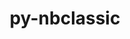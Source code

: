---
title: "py-nbclassic"
layout: cache
categories: [package, develop]
meta: {"versions": ["0.3.5"], "compilers": ["gcc@7.5.0"]}
spec_files: 
 - spec-0.json
 - spec-1.json
 - spec-2.json
 - spec-3.json
spec_names:
 - 'py-nbclassic@0.3.5%gcc@7.5.0 arch=linux-ubuntu18.04-x86_64 ^berkeley-db@18.1.40%gcc@7.5.0+cxx~docs+stl patches=b231fcc arch=linux-ubuntu18.04-x86_64 ^bzip2@1.0.8%gcc@7.5.0~debug~pic+shared arch=linux-ubuntu18.04-x86_64 ^diffutils@3.8%gcc@7.5.0 arch=linux-ubuntu18.04-x86_64 ^expat@2.4.8%gcc@7.5.0+libbsd arch=linux-ubuntu18.04-x86_64 ^gdbm@1.19%gcc@7.5.0 arch=linux-ubuntu18.04-x86_64 ^gettext@0.21%gcc@7.5.0+bzip2+curses+git~libunistring+libxml2+tar+xz arch=linux-ubuntu18.04-x86_64 ^libbsd@0.11.5%gcc@7.5.0 arch=linux-ubuntu18.04-x86_64 ^libffi@3.4.2%gcc@7.5.0 arch=linux-ubuntu18.04-x86_64 ^libiconv@1.16%gcc@7.5.0 libs=shared,static arch=linux-ubuntu18.04-x86_64 ^libmd@1.0.4%gcc@7.5.0 arch=linux-ubuntu18.04-x86_64 ^libsodium@1.0.18%gcc@7.5.0 arch=linux-ubuntu18.04-x86_64 ^libxml2@2.9.13%gcc@7.5.0~python arch=linux-ubuntu18.04-x86_64 ^libzmq@4.3.4%gcc@7.5.0~docs~drafts+libbsd+libsodium arch=linux-ubuntu18.04-x86_64 ^ncurses@6.2%gcc@7.5.0~symlinks+termlib abi=none arch=linux-ubuntu18.04-x86_64 ^openssl@1.1.1o%gcc@7.5.0~docs~shared certs=system arch=linux-ubuntu18.04-x86_64 ^perl@5.34.1%gcc@7.5.0+cpanm+shared+threads arch=linux-ubuntu18.04-x86_64 ^pigz@2.7%gcc@7.5.0 arch=linux-ubuntu18.04-x86_64 ^pkgconf@1.8.0%gcc@7.5.0 arch=linux-ubuntu18.04-x86_64 ^py-anyio@3.5.0%gcc@7.5.0 arch=linux-ubuntu18.04-x86_64 ^py-argon2-cffi@21.3.0%gcc@7.5.0 arch=linux-ubuntu18.04-x86_64 ^py-argon2-cffi-bindings@21.2.0%gcc@7.5.0 arch=linux-ubuntu18.04-x86_64 ^py-asttokens@2.0.5%gcc@7.5.0 arch=linux-ubuntu18.04-x86_64 ^py-attrs@21.4.0%gcc@7.5.0 arch=linux-ubuntu18.04-x86_64 ^py-backcall@0.2.0%gcc@7.5.0 arch=linux-ubuntu18.04-x86_64 ^py-black@22.1.0%gcc@7.5.0~colorama~d arch=linux-ubuntu18.04-x86_64 ^py-bleach@4.1.0%gcc@7.5.0 arch=linux-ubuntu18.04-x86_64 ^py-cffi@1.15.0%gcc@7.5.0 arch=linux-ubuntu18.04-x86_64 ^py-click@8.0.3%gcc@7.5.0 arch=linux-ubuntu18.04-x86_64 ^py-cython@0.29.30%gcc@7.5.0 arch=linux-ubuntu18.04-x86_64 ^py-debugpy@1.5.1%gcc@7.5.0 arch=linux-ubuntu18.04-x86_64 ^py-decorator@5.1.1%gcc@7.5.0 arch=linux-ubuntu18.04-x86_64 ^py-defusedxml@0.7.1%gcc@7.5.0 arch=linux-ubuntu18.04-x86_64 ^py-deprecation@2.1.0%gcc@7.5.0 arch=linux-ubuntu18.04-x86_64 ^py-entrypoints@0.4%gcc@7.5.0 arch=linux-ubuntu18.04-x86_64 ^py-executing@0.8.2%gcc@7.5.0 arch=linux-ubuntu18.04-x86_64 ^py-flit-core@3.6.0%gcc@7.5.0 arch=linux-ubuntu18.04-x86_64 ^py-gevent@1.5.0%gcc@7.5.0 arch=linux-ubuntu18.04-x86_64 ^py-greenlet@1.1.2%gcc@7.5.0 arch=linux-ubuntu18.04-x86_64 ^py-idna@3.3%gcc@7.5.0 arch=linux-ubuntu18.04-x86_64 ^py-importlib-resources@5.3.0%gcc@7.5.0 arch=linux-ubuntu18.04-x86_64 ^py-ipykernel@6.9.1%gcc@7.5.0 arch=linux-ubuntu18.04-x86_64 ^py-ipython@8.0.1%gcc@7.5.0 arch=linux-ubuntu18.04-x86_64 ^py-ipython-genutils@0.2.0%gcc@7.5.0 arch=linux-ubuntu18.04-x86_64 ^py-jedi@0.18.1%gcc@7.5.0 arch=linux-ubuntu18.04-x86_64 ^py-jinja2@3.0.3%gcc@7.5.0~i18n arch=linux-ubuntu18.04-x86_64 ^py-jsonschema@4.4.0%gcc@7.5.0 arch=linux-ubuntu18.04-x86_64 ^py-jupyter-client@7.1.2%gcc@7.5.0 arch=linux-ubuntu18.04-x86_64 ^py-jupyter-core@4.9.2%gcc@7.5.0 arch=linux-ubuntu18.04-x86_64 ^py-jupyter-packaging11@0.11.1%gcc@7.5.0 arch=linux-ubuntu18.04-x86_64 ^py-jupyter-server@1.13.5%gcc@7.5.0 arch=linux-ubuntu18.04-x86_64 ^py-jupyterlab-pygments@0.1.2%gcc@7.5.0 arch=linux-ubuntu18.04-x86_64 ^py-markupsafe@2.0.1%gcc@7.5.0 arch=linux-ubuntu18.04-x86_64 ^py-matplotlib-inline@0.1.3%gcc@7.5.0 arch=linux-ubuntu18.04-x86_64 ^py-mistune@0.8.4%gcc@7.5.0 arch=linux-ubuntu18.04-x86_64 ^py-mypy-extensions@0.4.3%gcc@7.5.0 arch=linux-ubuntu18.04-x86_64 ^py-nbclient@0.5.5%gcc@7.5.0 arch=linux-ubuntu18.04-x86_64 ^py-nbconvert@6.4.2%gcc@7.5.0+serve arch=linux-ubuntu18.04-x86_64 ^py-nbformat@5.1.3%gcc@7.5.0 arch=linux-ubuntu18.04-x86_64 ^py-nest-asyncio@1.5.4%gcc@7.5.0 arch=linux-ubuntu18.04-x86_64 ^py-notebook@6.4.5%gcc@7.5.0 arch=linux-ubuntu18.04-x86_64 ^py-packaging@21.3%gcc@7.5.0 arch=linux-ubuntu18.04-x86_64 ^py-pandocfilters@1.5.0%gcc@7.5.0 arch=linux-ubuntu18.04-x86_64 ^py-parso@0.8.2%gcc@7.5.0 arch=linux-ubuntu18.04-x86_64 ^py-pathspec@0.9.0%gcc@7.5.0 arch=linux-ubuntu18.04-x86_64 ^py-pexpect@4.8.0%gcc@7.5.0 arch=linux-ubuntu18.04-x86_64 ^py-pickleshare@0.7.5%gcc@7.5.0 arch=linux-ubuntu18.04-x86_64 ^py-pip@21.3.1%gcc@7.5.0 arch=linux-ubuntu18.04-x86_64 ^py-platformdirs@2.4.0%gcc@7.5.0 arch=linux-ubuntu18.04-x86_64 ^py-poetry-core@1.0.8%gcc@7.5.0 arch=linux-ubuntu18.04-x86_64 ^py-prometheus-client@0.12.0%gcc@7.5.0~twisted arch=linux-ubuntu18.04-x86_64 ^py-prompt-toolkit@3.0.29%gcc@7.5.0 arch=linux-ubuntu18.04-x86_64 ^py-ptyprocess@0.7.0%gcc@7.5.0 arch=linux-ubuntu18.04-x86_64 ^py-pure-eval@0.2.2%gcc@7.5.0 arch=linux-ubuntu18.04-x86_64 ^py-py@1.11.0%gcc@7.5.0 arch=linux-ubuntu18.04-x86_64 ^py-pycparser@2.20%gcc@7.5.0 arch=linux-ubuntu18.04-x86_64 ^py-pygments@2.10.0%gcc@7.5.0 arch=linux-ubuntu18.04-x86_64 ^py-pyparsing@3.0.6%gcc@7.5.0 arch=linux-ubuntu18.04-x86_64 ^py-pyrsistent@0.18.0%gcc@7.5.0 arch=linux-ubuntu18.04-x86_64 ^py-python-dateutil@2.8.2%gcc@7.5.0 arch=linux-ubuntu18.04-x86_64 ^py-pyzmq@22.3.0%gcc@7.5.0 arch=linux-ubuntu18.04-x86_64 ^py-send2trash@1.8.0%gcc@7.5.0 arch=linux-ubuntu18.04-x86_64 ^py-setuptools@59.4.0%gcc@7.5.0 arch=linux-ubuntu18.04-x86_64 ^py-setuptools-scm@6.3.2%gcc@7.5.0+toml arch=linux-ubuntu18.04-x86_64 ^py-six@1.16.0%gcc@7.5.0 arch=linux-ubuntu18.04-x86_64 ^py-sniffio@1.2.0%gcc@7.5.0 arch=linux-ubuntu18.04-x86_64 ^py-stack-data@0.2.0%gcc@7.5.0 arch=linux-ubuntu18.04-x86_64 ^py-terminado@0.12.1%gcc@7.5.0 arch=linux-ubuntu18.04-x86_64 ^py-testpath@0.6.0%gcc@7.5.0 arch=linux-ubuntu18.04-x86_64 ^py-tomli@1.2.2%gcc@7.5.0 arch=linux-ubuntu18.04-x86_64 ^py-tomlkit@0.7.2%gcc@7.5.0 arch=linux-ubuntu18.04-x86_64 ^py-tornado@6.1%gcc@7.5.0 arch=linux-ubuntu18.04-x86_64 ^py-traitlets@5.1.1%gcc@7.5.0 arch=linux-ubuntu18.04-x86_64 ^py-typing-extensions@4.1.1%gcc@7.5.0 arch=linux-ubuntu18.04-x86_64 ^py-wcwidth@0.2.5%gcc@7.5.0 arch=linux-ubuntu18.04-x86_64 ^py-webencodings@0.5.1%gcc@7.5.0 arch=linux-ubuntu18.04-x86_64 ^py-websocket-client@1.2.1%gcc@7.5.0 arch=linux-ubuntu18.04-x86_64 ^py-wheel@0.37.0%gcc@7.5.0 arch=linux-ubuntu18.04-x86_64 ^py-zipp@3.6.0%gcc@7.5.0 arch=linux-ubuntu18.04-x86_64 ^python@3.8.13%gcc@7.5.0+bz2+ctypes+dbm~debug+ensurepip+libxml2+lzma~nis~optimizations+pic+pyexpat+pythoncmd+readline+shared+sqlite3+ssl~tix~tkinter~ucs4+uuid+zlib patches=0d98e93,4c24573,f2fd060 arch=linux-ubuntu18.04-x86_64 ^readline@8.1%gcc@7.5.0 arch=linux-ubuntu18.04-x86_64 ^sqlite@3.38.5%gcc@7.5.0+column_metadata+dynamic_extensions+fts~functions+rtree arch=linux-ubuntu18.04-x86_64 ^tar@1.34%gcc@7.5.0 zip=pigz arch=linux-ubuntu18.04-x86_64 ^util-linux-uuid@2.37.4%gcc@7.5.0 arch=linux-ubuntu18.04-x86_64 ^xz@5.2.5%gcc@7.5.0+pic libs=shared,static arch=linux-ubuntu18.04-x86_64 ^zlib@1.2.12%gcc@7.5.0+optimize+pic+shared patches=0d38234 arch=linux-ubuntu18.04-x86_64 ^zstd@1.5.2%gcc@7.5.0+programs compression=none libs=shared,static arch=linux-ubuntu18.04-x86_64'
 - 'py-nbclassic@0.3.5%gcc@7.5.0 arch=linux-ubuntu18.04-x86_64 ^berkeley-db@18.1.40%gcc@7.5.0+cxx~docs+stl patches=b231fcc arch=linux-ubuntu18.04-x86_64 ^bzip2@1.0.8%gcc@7.5.0~debug~pic+shared arch=linux-ubuntu18.04-x86_64 ^diffutils@3.8%gcc@7.5.0 arch=linux-ubuntu18.04-x86_64 ^expat@2.4.8%gcc@7.5.0+libbsd arch=linux-ubuntu18.04-x86_64 ^gdbm@1.19%gcc@7.5.0 arch=linux-ubuntu18.04-x86_64 ^gettext@0.21%gcc@7.5.0+bzip2+curses+git~libunistring+libxml2+tar+xz arch=linux-ubuntu18.04-x86_64 ^libbsd@0.11.5%gcc@7.5.0 arch=linux-ubuntu18.04-x86_64 ^libffi@3.4.2%gcc@7.5.0 arch=linux-ubuntu18.04-x86_64 ^libiconv@1.16%gcc@7.5.0 libs=shared,static arch=linux-ubuntu18.04-x86_64 ^libmd@1.0.4%gcc@7.5.0 arch=linux-ubuntu18.04-x86_64 ^libsodium@1.0.18%gcc@7.5.0 arch=linux-ubuntu18.04-x86_64 ^libxml2@2.9.13%gcc@7.5.0~python arch=linux-ubuntu18.04-x86_64 ^libzmq@4.3.4%gcc@7.5.0~docs~drafts+libbsd+libsodium arch=linux-ubuntu18.04-x86_64 ^ncurses@6.2%gcc@7.5.0~symlinks+termlib abi=none arch=linux-ubuntu18.04-x86_64 ^openssl@1.1.1o%gcc@7.5.0~docs~shared certs=system arch=linux-ubuntu18.04-x86_64 ^perl@5.34.1%gcc@7.5.0+cpanm+shared+threads arch=linux-ubuntu18.04-x86_64 ^pigz@2.7%gcc@7.5.0 arch=linux-ubuntu18.04-x86_64 ^pkgconf@1.8.0%gcc@7.5.0 arch=linux-ubuntu18.04-x86_64 ^py-anyio@3.5.0%gcc@7.5.0 arch=linux-ubuntu18.04-x86_64 ^py-argon2-cffi@21.3.0%gcc@7.5.0 arch=linux-ubuntu18.04-x86_64 ^py-argon2-cffi-bindings@21.2.0%gcc@7.5.0 arch=linux-ubuntu18.04-x86_64 ^py-attrs@21.4.0%gcc@7.5.0 arch=linux-ubuntu18.04-x86_64 ^py-backcall@0.2.0%gcc@7.5.0 arch=linux-ubuntu18.04-x86_64 ^py-bleach@4.1.0%gcc@7.5.0 arch=linux-ubuntu18.04-x86_64 ^py-cffi@1.15.0%gcc@7.5.0 arch=linux-ubuntu18.04-x86_64 ^py-cython@0.29.30%gcc@7.5.0 arch=linux-ubuntu18.04-x86_64 ^py-debugpy@1.5.1%gcc@7.5.0 arch=linux-ubuntu18.04-x86_64 ^py-decorator@5.1.1%gcc@7.5.0 arch=linux-ubuntu18.04-x86_64 ^py-defusedxml@0.7.1%gcc@7.5.0 arch=linux-ubuntu18.04-x86_64 ^py-deprecation@2.1.0%gcc@7.5.0 arch=linux-ubuntu18.04-x86_64 ^py-entrypoints@0.4%gcc@7.5.0 arch=linux-ubuntu18.04-x86_64 ^py-flit-core@3.6.0%gcc@7.5.0 arch=linux-ubuntu18.04-x86_64 ^py-gevent@1.5.0%gcc@7.5.0 arch=linux-ubuntu18.04-x86_64 ^py-greenlet@1.1.2%gcc@7.5.0 arch=linux-ubuntu18.04-x86_64 ^py-idna@3.3%gcc@7.5.0 arch=linux-ubuntu18.04-x86_64 ^py-importlib-metadata@1.7.0%gcc@7.5.0 arch=linux-ubuntu18.04-x86_64 ^py-importlib-resources@5.3.0%gcc@7.5.0 arch=linux-ubuntu18.04-x86_64 ^py-ipykernel@6.9.1%gcc@7.5.0 arch=linux-ubuntu18.04-x86_64 ^py-ipython@7.28.0%gcc@7.5.0 arch=linux-ubuntu18.04-x86_64 ^py-ipython-genutils@0.2.0%gcc@7.5.0 arch=linux-ubuntu18.04-x86_64 ^py-jedi@0.18.1%gcc@7.5.0 arch=linux-ubuntu18.04-x86_64 ^py-jinja2@3.0.3%gcc@7.5.0~i18n arch=linux-ubuntu18.04-x86_64 ^py-jsonschema@4.4.0%gcc@7.5.0 arch=linux-ubuntu18.04-x86_64 ^py-jupyter-client@7.1.2%gcc@7.5.0 arch=linux-ubuntu18.04-x86_64 ^py-jupyter-core@4.9.2%gcc@7.5.0 arch=linux-ubuntu18.04-x86_64 ^py-jupyter-packaging11@0.11.1%gcc@7.5.0 arch=linux-ubuntu18.04-x86_64 ^py-jupyter-server@1.13.5%gcc@7.5.0 arch=linux-ubuntu18.04-x86_64 ^py-jupyterlab-pygments@0.1.2%gcc@7.5.0 arch=linux-ubuntu18.04-x86_64 ^py-markupsafe@2.0.1%gcc@7.5.0 arch=linux-ubuntu18.04-x86_64 ^py-matplotlib-inline@0.1.3%gcc@7.5.0 arch=linux-ubuntu18.04-x86_64 ^py-mistune@0.8.4%gcc@7.5.0 arch=linux-ubuntu18.04-x86_64 ^py-nbclient@0.5.5%gcc@7.5.0 arch=linux-ubuntu18.04-x86_64 ^py-nbconvert@6.4.2%gcc@7.5.0+serve arch=linux-ubuntu18.04-x86_64 ^py-nbformat@5.1.3%gcc@7.5.0 arch=linux-ubuntu18.04-x86_64 ^py-nest-asyncio@1.5.4%gcc@7.5.0 arch=linux-ubuntu18.04-x86_64 ^py-notebook@6.4.5%gcc@7.5.0 arch=linux-ubuntu18.04-x86_64 ^py-packaging@21.3%gcc@7.5.0 arch=linux-ubuntu18.04-x86_64 ^py-pandocfilters@1.5.0%gcc@7.5.0 arch=linux-ubuntu18.04-x86_64 ^py-parso@0.8.2%gcc@7.5.0 arch=linux-ubuntu18.04-x86_64 ^py-pexpect@4.8.0%gcc@7.5.0 arch=linux-ubuntu18.04-x86_64 ^py-pickleshare@0.7.5%gcc@7.5.0 arch=linux-ubuntu18.04-x86_64 ^py-pip@21.3.1%gcc@7.5.0 arch=linux-ubuntu18.04-x86_64 ^py-poetry-core@1.0.8%gcc@7.5.0 arch=linux-ubuntu18.04-x86_64 ^py-prometheus-client@0.12.0%gcc@7.5.0~twisted arch=linux-ubuntu18.04-x86_64 ^py-prompt-toolkit@3.0.29%gcc@7.5.0 arch=linux-ubuntu18.04-x86_64 ^py-ptyprocess@0.7.0%gcc@7.5.0 arch=linux-ubuntu18.04-x86_64 ^py-py@1.11.0%gcc@7.5.0 arch=linux-ubuntu18.04-x86_64 ^py-pycparser@2.20%gcc@7.5.0 arch=linux-ubuntu18.04-x86_64 ^py-pygments@2.10.0%gcc@7.5.0 arch=linux-ubuntu18.04-x86_64 ^py-pyparsing@3.0.6%gcc@7.5.0 arch=linux-ubuntu18.04-x86_64 ^py-pyrsistent@0.18.0%gcc@7.5.0 arch=linux-ubuntu18.04-x86_64 ^py-python-dateutil@2.8.2%gcc@7.5.0 arch=linux-ubuntu18.04-x86_64 ^py-pyzmq@22.3.0%gcc@7.5.0 arch=linux-ubuntu18.04-x86_64 ^py-send2trash@1.8.0%gcc@7.5.0 arch=linux-ubuntu18.04-x86_64 ^py-setuptools@59.4.0%gcc@7.5.0 arch=linux-ubuntu18.04-x86_64 ^py-setuptools-scm@6.3.2%gcc@7.5.0+toml arch=linux-ubuntu18.04-x86_64 ^py-six@1.16.0%gcc@7.5.0 arch=linux-ubuntu18.04-x86_64 ^py-sniffio@1.2.0%gcc@7.5.0 arch=linux-ubuntu18.04-x86_64 ^py-terminado@0.12.1%gcc@7.5.0 arch=linux-ubuntu18.04-x86_64 ^py-testpath@0.6.0%gcc@7.5.0 arch=linux-ubuntu18.04-x86_64 ^py-tomli@1.2.2%gcc@7.5.0 arch=linux-ubuntu18.04-x86_64 ^py-tomlkit@0.7.2%gcc@7.5.0 arch=linux-ubuntu18.04-x86_64 ^py-tornado@6.1%gcc@7.5.0 arch=linux-ubuntu18.04-x86_64 ^py-traitlets@5.1.1%gcc@7.5.0 arch=linux-ubuntu18.04-x86_64 ^py-typing-extensions@4.1.1%gcc@7.5.0 arch=linux-ubuntu18.04-x86_64 ^py-wcwidth@0.2.5%gcc@7.5.0 arch=linux-ubuntu18.04-x86_64 ^py-webencodings@0.5.1%gcc@7.5.0 arch=linux-ubuntu18.04-x86_64 ^py-websocket-client@1.2.1%gcc@7.5.0 arch=linux-ubuntu18.04-x86_64 ^py-wheel@0.37.0%gcc@7.5.0 arch=linux-ubuntu18.04-x86_64 ^py-zipp@3.6.0%gcc@7.5.0 arch=linux-ubuntu18.04-x86_64 ^python@3.7.13%gcc@7.5.0+bz2+ctypes+dbm~debug+ensurepip+libxml2+lzma~nis~optimizations+pic+pyexpat+pythoncmd+readline+shared+sqlite3+ssl~tix~tkinter~ucs4+uuid+zlib patches=0d98e93,f2fd060 arch=linux-ubuntu18.04-x86_64 ^readline@8.1%gcc@7.5.0 arch=linux-ubuntu18.04-x86_64 ^sqlite@3.38.5%gcc@7.5.0+column_metadata+dynamic_extensions+fts~functions+rtree arch=linux-ubuntu18.04-x86_64 ^tar@1.34%gcc@7.5.0 zip=pigz arch=linux-ubuntu18.04-x86_64 ^util-linux-uuid@2.37.4%gcc@7.5.0 arch=linux-ubuntu18.04-x86_64 ^xz@5.2.5%gcc@7.5.0~pic libs=shared,static arch=linux-ubuntu18.04-x86_64 ^zlib@1.2.12%gcc@7.5.0+optimize+pic+shared patches=0d38234 arch=linux-ubuntu18.04-x86_64 ^zstd@1.5.2%gcc@7.5.0+programs compression=none libs=shared,static arch=linux-ubuntu18.04-x86_64'
 - 'py-nbclassic@0.3.5%gcc@7.5.0 arch=linux-ubuntu18.04-x86_64 ^berkeley-db@18.1.40%gcc@7.5.0+cxx~docs+stl patches=b231fcc arch=linux-ubuntu18.04-x86_64 ^bzip2@1.0.8%gcc@7.5.0~debug~pic+shared arch=linux-ubuntu18.04-x86_64 ^diffutils@3.8%gcc@7.5.0 arch=linux-ubuntu18.04-x86_64 ^expat@2.4.8%gcc@7.5.0+libbsd arch=linux-ubuntu18.04-x86_64 ^gdbm@1.19%gcc@7.5.0 arch=linux-ubuntu18.04-x86_64 ^gettext@0.21%gcc@7.5.0+bzip2+curses+git~libunistring+libxml2+tar+xz arch=linux-ubuntu18.04-x86_64 ^libbsd@0.11.5%gcc@7.5.0 arch=linux-ubuntu18.04-x86_64 ^libffi@3.4.2%gcc@7.5.0 arch=linux-ubuntu18.04-x86_64 ^libiconv@1.16%gcc@7.5.0 libs=shared,static arch=linux-ubuntu18.04-x86_64 ^libmd@1.0.4%gcc@7.5.0 arch=linux-ubuntu18.04-x86_64 ^libsodium@1.0.18%gcc@7.5.0 arch=linux-ubuntu18.04-x86_64 ^libxml2@2.9.13%gcc@7.5.0~python arch=linux-ubuntu18.04-x86_64 ^libzmq@4.3.4%gcc@7.5.0~docs~drafts+libbsd+libsodium arch=linux-ubuntu18.04-x86_64 ^ncurses@6.2%gcc@7.5.0~symlinks+termlib abi=none arch=linux-ubuntu18.04-x86_64 ^openssl@1.1.1o%gcc@7.5.0~docs~shared certs=system arch=linux-ubuntu18.04-x86_64 ^perl@5.34.1%gcc@7.5.0+cpanm+shared+threads arch=linux-ubuntu18.04-x86_64 ^pigz@2.7%gcc@7.5.0 arch=linux-ubuntu18.04-x86_64 ^pkgconf@1.8.0%gcc@7.5.0 arch=linux-ubuntu18.04-x86_64 ^py-anyio@3.5.0%gcc@7.5.0 arch=linux-ubuntu18.04-x86_64 ^py-argon2-cffi@21.3.0%gcc@7.5.0 arch=linux-ubuntu18.04-x86_64 ^py-argon2-cffi-bindings@21.2.0%gcc@7.5.0 arch=linux-ubuntu18.04-x86_64 ^py-attrs@21.4.0%gcc@7.5.0 arch=linux-ubuntu18.04-x86_64 ^py-backcall@0.2.0%gcc@7.5.0 arch=linux-ubuntu18.04-x86_64 ^py-bleach@4.1.0%gcc@7.5.0 arch=linux-ubuntu18.04-x86_64 ^py-cffi@1.15.0%gcc@7.5.0 arch=linux-ubuntu18.04-x86_64 ^py-cython@0.29.30%gcc@7.5.0 arch=linux-ubuntu18.04-x86_64 ^py-debugpy@1.5.1%gcc@7.5.0 arch=linux-ubuntu18.04-x86_64 ^py-decorator@5.1.1%gcc@7.5.0 arch=linux-ubuntu18.04-x86_64 ^py-defusedxml@0.7.1%gcc@7.5.0 arch=linux-ubuntu18.04-x86_64 ^py-deprecation@2.1.0%gcc@7.5.0 arch=linux-ubuntu18.04-x86_64 ^py-entrypoints@0.4%gcc@7.5.0 arch=linux-ubuntu18.04-x86_64 ^py-flit-core@3.6.0%gcc@7.5.0 arch=linux-ubuntu18.04-x86_64 ^py-gevent@1.5.0%gcc@7.5.0 arch=linux-ubuntu18.04-x86_64 ^py-greenlet@1.1.2%gcc@7.5.0 arch=linux-ubuntu18.04-x86_64 ^py-idna@3.3%gcc@7.5.0 arch=linux-ubuntu18.04-x86_64 ^py-importlib-metadata@1.7.0%gcc@7.5.0 arch=linux-ubuntu18.04-x86_64 ^py-importlib-resources@5.3.0%gcc@7.5.0 arch=linux-ubuntu18.04-x86_64 ^py-ipykernel@6.9.1%gcc@7.5.0 arch=linux-ubuntu18.04-x86_64 ^py-ipython@7.28.0%gcc@7.5.0 arch=linux-ubuntu18.04-x86_64 ^py-ipython-genutils@0.2.0%gcc@7.5.0 arch=linux-ubuntu18.04-x86_64 ^py-jedi@0.18.1%gcc@7.5.0 arch=linux-ubuntu18.04-x86_64 ^py-jinja2@3.0.3%gcc@7.5.0~i18n arch=linux-ubuntu18.04-x86_64 ^py-jsonschema@4.4.0%gcc@7.5.0 arch=linux-ubuntu18.04-x86_64 ^py-jupyter-client@7.1.2%gcc@7.5.0 arch=linux-ubuntu18.04-x86_64 ^py-jupyter-core@4.9.2%gcc@7.5.0 arch=linux-ubuntu18.04-x86_64 ^py-jupyter-packaging11@0.11.1%gcc@7.5.0 arch=linux-ubuntu18.04-x86_64 ^py-jupyter-server@1.13.5%gcc@7.5.0 arch=linux-ubuntu18.04-x86_64 ^py-jupyterlab-pygments@0.1.2%gcc@7.5.0 arch=linux-ubuntu18.04-x86_64 ^py-markupsafe@2.0.1%gcc@7.5.0 arch=linux-ubuntu18.04-x86_64 ^py-matplotlib-inline@0.1.3%gcc@7.5.0 arch=linux-ubuntu18.04-x86_64 ^py-mistune@0.8.4%gcc@7.5.0 arch=linux-ubuntu18.04-x86_64 ^py-nbclient@0.5.5%gcc@7.5.0 arch=linux-ubuntu18.04-x86_64 ^py-nbconvert@6.4.2%gcc@7.5.0+serve arch=linux-ubuntu18.04-x86_64 ^py-nbformat@5.1.3%gcc@7.5.0 arch=linux-ubuntu18.04-x86_64 ^py-nest-asyncio@1.5.4%gcc@7.5.0 arch=linux-ubuntu18.04-x86_64 ^py-notebook@6.4.5%gcc@7.5.0 arch=linux-ubuntu18.04-x86_64 ^py-packaging@21.3%gcc@7.5.0 arch=linux-ubuntu18.04-x86_64 ^py-pandocfilters@1.5.0%gcc@7.5.0 arch=linux-ubuntu18.04-x86_64 ^py-parso@0.8.2%gcc@7.5.0 arch=linux-ubuntu18.04-x86_64 ^py-pexpect@4.8.0%gcc@7.5.0 arch=linux-ubuntu18.04-x86_64 ^py-pickleshare@0.7.5%gcc@7.5.0 arch=linux-ubuntu18.04-x86_64 ^py-pip@21.3.1%gcc@7.5.0 arch=linux-ubuntu18.04-x86_64 ^py-poetry-core@1.0.8%gcc@7.5.0 arch=linux-ubuntu18.04-x86_64 ^py-prometheus-client@0.12.0%gcc@7.5.0~twisted arch=linux-ubuntu18.04-x86_64 ^py-prompt-toolkit@3.0.29%gcc@7.5.0 arch=linux-ubuntu18.04-x86_64 ^py-ptyprocess@0.7.0%gcc@7.5.0 arch=linux-ubuntu18.04-x86_64 ^py-py@1.11.0%gcc@7.5.0 arch=linux-ubuntu18.04-x86_64 ^py-pycparser@2.20%gcc@7.5.0 arch=linux-ubuntu18.04-x86_64 ^py-pygments@2.10.0%gcc@7.5.0 arch=linux-ubuntu18.04-x86_64 ^py-pyparsing@3.0.6%gcc@7.5.0 arch=linux-ubuntu18.04-x86_64 ^py-pyrsistent@0.18.0%gcc@7.5.0 arch=linux-ubuntu18.04-x86_64 ^py-python-dateutil@2.8.2%gcc@7.5.0 arch=linux-ubuntu18.04-x86_64 ^py-pyzmq@22.3.0%gcc@7.5.0 arch=linux-ubuntu18.04-x86_64 ^py-send2trash@1.8.0%gcc@7.5.0 arch=linux-ubuntu18.04-x86_64 ^py-setuptools@59.4.0%gcc@7.5.0 arch=linux-ubuntu18.04-x86_64 ^py-setuptools-scm@6.3.2%gcc@7.5.0+toml arch=linux-ubuntu18.04-x86_64 ^py-six@1.16.0%gcc@7.5.0 arch=linux-ubuntu18.04-x86_64 ^py-sniffio@1.2.0%gcc@7.5.0 arch=linux-ubuntu18.04-x86_64 ^py-terminado@0.12.1%gcc@7.5.0 arch=linux-ubuntu18.04-x86_64 ^py-testpath@0.6.0%gcc@7.5.0 arch=linux-ubuntu18.04-x86_64 ^py-tomli@1.2.2%gcc@7.5.0 arch=linux-ubuntu18.04-x86_64 ^py-tomlkit@0.7.2%gcc@7.5.0 arch=linux-ubuntu18.04-x86_64 ^py-tornado@6.1%gcc@7.5.0 arch=linux-ubuntu18.04-x86_64 ^py-traitlets@5.1.1%gcc@7.5.0 arch=linux-ubuntu18.04-x86_64 ^py-typing-extensions@4.1.1%gcc@7.5.0 arch=linux-ubuntu18.04-x86_64 ^py-wcwidth@0.2.5%gcc@7.5.0 arch=linux-ubuntu18.04-x86_64 ^py-webencodings@0.5.1%gcc@7.5.0 arch=linux-ubuntu18.04-x86_64 ^py-websocket-client@1.2.1%gcc@7.5.0 arch=linux-ubuntu18.04-x86_64 ^py-wheel@0.37.0%gcc@7.5.0 arch=linux-ubuntu18.04-x86_64 ^py-zipp@3.6.0%gcc@7.5.0 arch=linux-ubuntu18.04-x86_64 ^python@3.7.13%gcc@7.5.0+bz2+ctypes+dbm~debug+ensurepip+libxml2+lzma~nis~optimizations+pic+pyexpat+pythoncmd+readline+shared+sqlite3+ssl~tix~tkinter~ucs4+uuid+zlib patches=0d98e93,f2fd060 arch=linux-ubuntu18.04-x86_64 ^readline@8.1%gcc@7.5.0 arch=linux-ubuntu18.04-x86_64 ^sqlite@3.38.5%gcc@7.5.0+column_metadata+dynamic_extensions+fts~functions+rtree arch=linux-ubuntu18.04-x86_64 ^tar@1.34%gcc@7.5.0 zip=pigz arch=linux-ubuntu18.04-x86_64 ^util-linux-uuid@2.37.4%gcc@7.5.0 arch=linux-ubuntu18.04-x86_64 ^xz@5.2.5%gcc@7.5.0~pic libs=shared,static arch=linux-ubuntu18.04-x86_64 ^zlib@1.2.12%gcc@7.5.0+optimize+pic+shared patches=0d38234 arch=linux-ubuntu18.04-x86_64 ^zstd@1.5.2%gcc@7.5.0+programs compression=none libs=shared,static arch=linux-ubuntu18.04-x86_64'
 - 'py-nbclassic@0.3.5%gcc@7.5.0 arch=linux-ubuntu18.04-x86_64 ^berkeley-db@18.1.40%gcc@7.5.0+cxx~docs+stl patches=b231fcc arch=linux-ubuntu18.04-x86_64 ^bzip2@1.0.8%gcc@7.5.0~debug~pic+shared arch=linux-ubuntu18.04-x86_64 ^diffutils@3.8%gcc@7.5.0 arch=linux-ubuntu18.04-x86_64 ^expat@2.4.8%gcc@7.5.0+libbsd arch=linux-ubuntu18.04-x86_64 ^gdbm@1.19%gcc@7.5.0 arch=linux-ubuntu18.04-x86_64 ^gettext@0.21%gcc@7.5.0+bzip2+curses+git~libunistring+libxml2+tar+xz arch=linux-ubuntu18.04-x86_64 ^libbsd@0.11.5%gcc@7.5.0 arch=linux-ubuntu18.04-x86_64 ^libffi@3.4.2%gcc@7.5.0 arch=linux-ubuntu18.04-x86_64 ^libiconv@1.16%gcc@7.5.0 libs=shared,static arch=linux-ubuntu18.04-x86_64 ^libmd@1.0.4%gcc@7.5.0 arch=linux-ubuntu18.04-x86_64 ^libsodium@1.0.18%gcc@7.5.0 arch=linux-ubuntu18.04-x86_64 ^libxml2@2.9.13%gcc@7.5.0~python arch=linux-ubuntu18.04-x86_64 ^libzmq@4.3.4%gcc@7.5.0~docs~drafts+libbsd+libsodium arch=linux-ubuntu18.04-x86_64 ^ncurses@6.2%gcc@7.5.0~symlinks+termlib abi=none arch=linux-ubuntu18.04-x86_64 ^openssl@1.1.1o%gcc@7.5.0~docs~shared certs=system arch=linux-ubuntu18.04-x86_64 ^perl@5.34.1%gcc@7.5.0+cpanm+shared+threads arch=linux-ubuntu18.04-x86_64 ^pigz@2.7%gcc@7.5.0 arch=linux-ubuntu18.04-x86_64 ^pkgconf@1.8.0%gcc@7.5.0 arch=linux-ubuntu18.04-x86_64 ^py-anyio@3.5.0%gcc@7.5.0 arch=linux-ubuntu18.04-x86_64 ^py-argon2-cffi@21.3.0%gcc@7.5.0 arch=linux-ubuntu18.04-x86_64 ^py-argon2-cffi-bindings@21.2.0%gcc@7.5.0 arch=linux-ubuntu18.04-x86_64 ^py-asttokens@2.0.5%gcc@7.5.0 arch=linux-ubuntu18.04-x86_64 ^py-attrs@21.4.0%gcc@7.5.0 arch=linux-ubuntu18.04-x86_64 ^py-backcall@0.2.0%gcc@7.5.0 arch=linux-ubuntu18.04-x86_64 ^py-black@22.1.0%gcc@7.5.0~colorama~d arch=linux-ubuntu18.04-x86_64 ^py-bleach@4.1.0%gcc@7.5.0 arch=linux-ubuntu18.04-x86_64 ^py-cffi@1.15.0%gcc@7.5.0 arch=linux-ubuntu18.04-x86_64 ^py-click@8.0.3%gcc@7.5.0 arch=linux-ubuntu18.04-x86_64 ^py-cython@0.29.30%gcc@7.5.0 arch=linux-ubuntu18.04-x86_64 ^py-debugpy@1.5.1%gcc@7.5.0 arch=linux-ubuntu18.04-x86_64 ^py-decorator@5.1.1%gcc@7.5.0 arch=linux-ubuntu18.04-x86_64 ^py-defusedxml@0.7.1%gcc@7.5.0 arch=linux-ubuntu18.04-x86_64 ^py-deprecation@2.1.0%gcc@7.5.0 arch=linux-ubuntu18.04-x86_64 ^py-entrypoints@0.4%gcc@7.5.0 arch=linux-ubuntu18.04-x86_64 ^py-executing@0.8.2%gcc@7.5.0 arch=linux-ubuntu18.04-x86_64 ^py-flit-core@3.6.0%gcc@7.5.0 arch=linux-ubuntu18.04-x86_64 ^py-gevent@1.5.0%gcc@7.5.0 arch=linux-ubuntu18.04-x86_64 ^py-greenlet@1.1.2%gcc@7.5.0 arch=linux-ubuntu18.04-x86_64 ^py-idna@3.3%gcc@7.5.0 arch=linux-ubuntu18.04-x86_64 ^py-importlib-resources@5.3.0%gcc@7.5.0 arch=linux-ubuntu18.04-x86_64 ^py-ipykernel@6.9.1%gcc@7.5.0 arch=linux-ubuntu18.04-x86_64 ^py-ipython@8.0.1%gcc@7.5.0 arch=linux-ubuntu18.04-x86_64 ^py-ipython-genutils@0.2.0%gcc@7.5.0 arch=linux-ubuntu18.04-x86_64 ^py-jedi@0.18.1%gcc@7.5.0 arch=linux-ubuntu18.04-x86_64 ^py-jinja2@3.0.3%gcc@7.5.0~i18n arch=linux-ubuntu18.04-x86_64 ^py-jsonschema@4.4.0%gcc@7.5.0 arch=linux-ubuntu18.04-x86_64 ^py-jupyter-client@7.1.2%gcc@7.5.0 arch=linux-ubuntu18.04-x86_64 ^py-jupyter-core@4.9.2%gcc@7.5.0 arch=linux-ubuntu18.04-x86_64 ^py-jupyter-packaging11@0.11.1%gcc@7.5.0 arch=linux-ubuntu18.04-x86_64 ^py-jupyter-server@1.13.5%gcc@7.5.0 arch=linux-ubuntu18.04-x86_64 ^py-jupyterlab-pygments@0.1.2%gcc@7.5.0 arch=linux-ubuntu18.04-x86_64 ^py-markupsafe@2.0.1%gcc@7.5.0 arch=linux-ubuntu18.04-x86_64 ^py-matplotlib-inline@0.1.3%gcc@7.5.0 arch=linux-ubuntu18.04-x86_64 ^py-mistune@0.8.4%gcc@7.5.0 arch=linux-ubuntu18.04-x86_64 ^py-mypy-extensions@0.4.3%gcc@7.5.0 arch=linux-ubuntu18.04-x86_64 ^py-nbclient@0.5.5%gcc@7.5.0 arch=linux-ubuntu18.04-x86_64 ^py-nbconvert@6.4.2%gcc@7.5.0+serve arch=linux-ubuntu18.04-x86_64 ^py-nbformat@5.1.3%gcc@7.5.0 arch=linux-ubuntu18.04-x86_64 ^py-nest-asyncio@1.5.4%gcc@7.5.0 arch=linux-ubuntu18.04-x86_64 ^py-notebook@6.4.5%gcc@7.5.0 arch=linux-ubuntu18.04-x86_64 ^py-packaging@21.3%gcc@7.5.0 arch=linux-ubuntu18.04-x86_64 ^py-pandocfilters@1.5.0%gcc@7.5.0 arch=linux-ubuntu18.04-x86_64 ^py-parso@0.8.2%gcc@7.5.0 arch=linux-ubuntu18.04-x86_64 ^py-pathspec@0.9.0%gcc@7.5.0 arch=linux-ubuntu18.04-x86_64 ^py-pexpect@4.8.0%gcc@7.5.0 arch=linux-ubuntu18.04-x86_64 ^py-pickleshare@0.7.5%gcc@7.5.0 arch=linux-ubuntu18.04-x86_64 ^py-pip@21.3.1%gcc@7.5.0 arch=linux-ubuntu18.04-x86_64 ^py-platformdirs@2.4.0%gcc@7.5.0 arch=linux-ubuntu18.04-x86_64 ^py-poetry-core@1.0.8%gcc@7.5.0 arch=linux-ubuntu18.04-x86_64 ^py-prometheus-client@0.12.0%gcc@7.5.0~twisted arch=linux-ubuntu18.04-x86_64 ^py-prompt-toolkit@3.0.29%gcc@7.5.0 arch=linux-ubuntu18.04-x86_64 ^py-ptyprocess@0.7.0%gcc@7.5.0 arch=linux-ubuntu18.04-x86_64 ^py-pure-eval@0.2.2%gcc@7.5.0 arch=linux-ubuntu18.04-x86_64 ^py-py@1.11.0%gcc@7.5.0 arch=linux-ubuntu18.04-x86_64 ^py-pycparser@2.20%gcc@7.5.0 arch=linux-ubuntu18.04-x86_64 ^py-pygments@2.10.0%gcc@7.5.0 arch=linux-ubuntu18.04-x86_64 ^py-pyparsing@3.0.6%gcc@7.5.0 arch=linux-ubuntu18.04-x86_64 ^py-pyrsistent@0.18.0%gcc@7.5.0 arch=linux-ubuntu18.04-x86_64 ^py-python-dateutil@2.8.2%gcc@7.5.0 arch=linux-ubuntu18.04-x86_64 ^py-pyzmq@22.3.0%gcc@7.5.0 arch=linux-ubuntu18.04-x86_64 ^py-send2trash@1.8.0%gcc@7.5.0 arch=linux-ubuntu18.04-x86_64 ^py-setuptools@59.4.0%gcc@7.5.0 arch=linux-ubuntu18.04-x86_64 ^py-setuptools-scm@6.3.2%gcc@7.5.0+toml arch=linux-ubuntu18.04-x86_64 ^py-six@1.16.0%gcc@7.5.0 arch=linux-ubuntu18.04-x86_64 ^py-sniffio@1.2.0%gcc@7.5.0 arch=linux-ubuntu18.04-x86_64 ^py-stack-data@0.2.0%gcc@7.5.0 arch=linux-ubuntu18.04-x86_64 ^py-terminado@0.12.1%gcc@7.5.0 arch=linux-ubuntu18.04-x86_64 ^py-testpath@0.6.0%gcc@7.5.0 arch=linux-ubuntu18.04-x86_64 ^py-tomli@1.2.2%gcc@7.5.0 arch=linux-ubuntu18.04-x86_64 ^py-tomlkit@0.7.2%gcc@7.5.0 arch=linux-ubuntu18.04-x86_64 ^py-tornado@6.1%gcc@7.5.0 arch=linux-ubuntu18.04-x86_64 ^py-traitlets@5.1.1%gcc@7.5.0 arch=linux-ubuntu18.04-x86_64 ^py-typing-extensions@4.1.1%gcc@7.5.0 arch=linux-ubuntu18.04-x86_64 ^py-wcwidth@0.2.5%gcc@7.5.0 arch=linux-ubuntu18.04-x86_64 ^py-webencodings@0.5.1%gcc@7.5.0 arch=linux-ubuntu18.04-x86_64 ^py-websocket-client@1.2.1%gcc@7.5.0 arch=linux-ubuntu18.04-x86_64 ^py-wheel@0.37.0%gcc@7.5.0 arch=linux-ubuntu18.04-x86_64 ^py-zipp@3.6.0%gcc@7.5.0 arch=linux-ubuntu18.04-x86_64 ^python@3.8.13%gcc@7.5.0+bz2+ctypes+dbm~debug+ensurepip+libxml2+lzma~nis~optimizations+pic+pyexpat+pythoncmd+readline+shared+sqlite3+ssl~tix~tkinter~ucs4+uuid+zlib patches=0d98e93,4c24573,f2fd060 arch=linux-ubuntu18.04-x86_64 ^readline@8.1%gcc@7.5.0 arch=linux-ubuntu18.04-x86_64 ^sqlite@3.38.5%gcc@7.5.0+column_metadata+dynamic_extensions+fts~functions+rtree arch=linux-ubuntu18.04-x86_64 ^tar@1.34%gcc@7.5.0 zip=pigz arch=linux-ubuntu18.04-x86_64 ^util-linux-uuid@2.37.4%gcc@7.5.0 arch=linux-ubuntu18.04-x86_64 ^xz@5.2.5%gcc@7.5.0+pic libs=shared,static arch=linux-ubuntu18.04-x86_64 ^zlib@1.2.12%gcc@7.5.0+optimize+pic+shared patches=0d38234 arch=linux-ubuntu18.04-x86_64 ^zstd@1.5.2%gcc@7.5.0+programs compression=none libs=shared,static arch=linux-ubuntu18.04-x86_64'
---